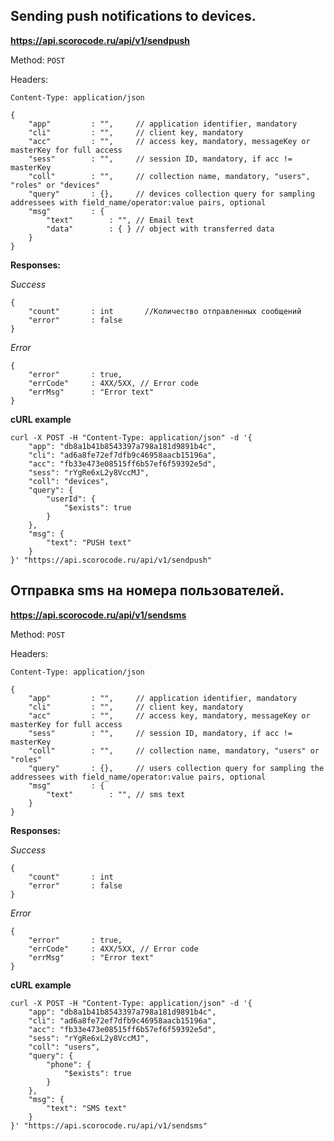 ## Sending push notifications to devices.

**https://api.scorocode.ru/api/v1/sendpush**

Method: `POST`

Headers:

`Content-Type: application/json`

```
{
    "app"         : "",     // application identifier, mandatory
    "cli"         : "",     // client key, mandatory
    "acc"         : "",     // access key, mandatory, messageKey or masterKey for full access
    "sess"        : "",     // session ID, mandatory, if acc != masterKey
    "coll"        : "",     // collection name, mandatory, "users", "roles" or "devices"
    "query"       : {},     // devices collection query for sampling addressees with field_name/operator:value pairs, optional
    "msg"         : {
        "text"        : "", // Email text
        "data"        : { } // object with transferred data
    }
}
```

**Responses:**

*Success*

```
{
    "count"       : int       //Количество отправленных сообщений 
    "error"       : false
}
```

*Error*

```
{
    "error"       : true,
    "errCode"     : 4XX/5XX, // Error code
    "errMsg"      : "Error text"
}
```

**cURL example**

```
curl -X POST -H "Content-Type: application/json" -d '{
    "app": "db8a1b41b8543397a798a181d9891b4c",
    "cli": "ad6a8fe72ef7dfb9c46958aacb15196a",
    "acc": "fb33e473e08515ff6b57ef6f59392e5d",
    "sess": "rYgRe6xL2y8VccMJ",
    "coll": "devices",
    "query": {
        "userId": {
            "$exists": true
        }
    },
    "msg": {
        "text": "PUSH text"
    }
}' "https://api.scorocode.ru/api/v1/sendpush"
```

## Отправка sms на номера пользователей.

**https://api.scorocode.ru/api/v1/sendsms**

Method: `POST`

Headers:

`Content-Type: application/json`

```
{
    "app"         : "",     // application identifier, mandatory
    "cli"         : "",     // client key, mandatory
    "acc"         : "",     // access key, mandatory, messageKey or masterKey for full access
    "sess"        : "",     // session ID, mandatory, if acc != masterKey
    "coll"        : "",     // collection name, mandatory, "users" or "roles"
    "query"       : {},     // users collection query for sampling the addressees with field_name/operator:value pairs, optional
    "msg"         : {
        "text"        : "", // sms text
    }
}
```

**Responses:**

*Success*

```
{
    "count"       : int      
    "error"       : false
}
```

*Error*

```
{
    "error"       : true,
    "errCode"     : 4XX/5XX, // Error code
    "errMsg"      : "Error text"
}
```

**cURL example**

```
curl -X POST -H "Content-Type: application/json" -d '{
    "app": "db8a1b41b8543397a798a181d9891b4c",
    "cli": "ad6a8fe72ef7dfb9c46958aacb15196a",
    "acc": "fb33e473e08515ff6b57ef6f59392e5d",
    "sess": "rYgRe6xL2y8VccMJ",
    "coll": "users",
    "query": {
        "phone": {
            "$exists": true
        }
    },
    "msg": {
        "text": "SMS text"
    }
}' "https://api.scorocode.ru/api/v1/sendsms"
```
